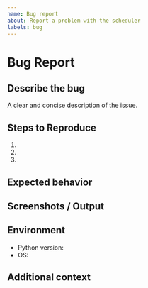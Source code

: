 ```yaml
---
name: Bug report
about: Report a problem with the scheduler
labels: bug
---
```


# Bug Report

## Describe the bug

A clear and concise description of the issue.

## Steps to Reproduce

1.
2.
3.

## Expected behavior

## Screenshots / Output

## Environment

* Python version:
* OS:

## Additional context
